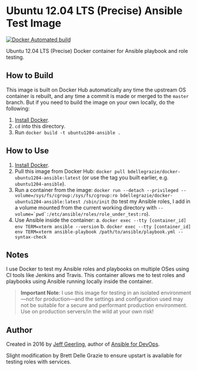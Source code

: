 # Ubuntu 12.04 LTS (Precise) Ansible Test Image

[![Docker Automated build](https://img.shields.io/docker/automated/bdellegraze/docker-ubuntu1204-ansible.svg?maxAge=2592000)](https://hub.docker.com/r/bdellegrazie/docker-ubuntu1204-ansible/)

Ubuntu 12.04 LTS (Precise) Docker container for Ansible playbook and role testing.

## How to Build

This image is built on Docker Hub automatically any time the upstream OS container is rebuilt, and any time a commit is made or merged to the `master` branch. But if you need to build the image on your own locally, do the following:

  1. [Install Docker](https://docs.docker.com/engine/installation/).
  2. `cd` into this directory.
  3. Run `docker build -t ubuntu1204-ansible .`

## How to Use

  1. [Install Docker](https://docs.docker.com/engine/installation/).
  2. Pull this image from Docker Hub: `docker pull bdellegrazie/docker-ubuntu1204-ansible:latest` (or use the tag you built earlier, e.g. `ubuntu1204-ansible`).
  3. Run a container from the image: `docker run --detach --privileged --volume=/sys/fs/cgroup:/sys/fs/cgroup:ro bdellegrazie/docker-ubuntu1204-ansible:latest /sbin/init` (to test my Ansible roles, I add in a volume mounted from the current working directory with ``--volume=`pwd`:/etc/ansible/roles/role_under_test:ro``).
  4. Use Ansible inside the container:
    a. `docker exec --tty [container_id] env TERM=xterm ansible --version`
    b. `docker exec --tty [container_id] env TERM=xterm ansible-playbook /path/to/ansible/playbook.yml --syntax-check`

## Notes

I use Docker to test my Ansible roles and playbooks on multiple OSes using CI tools like Jenkins and Travis. This container allows me to test roles and playbooks using Ansible running locally inside the container.

> **Important Note**: I use this image for testing in an isolated environment—not for production—and the settings and configuration used may not be suitable for a secure and performant production environment. Use on production servers/in the wild at your own risk!

## Author

Created in 2016 by [Jeff Geerling](http://jeffgeerling.com/), author of [Ansible for DevOps](https://www.ansiblefordevops.com/).

Slight modification by Brett Delle Grazie to ensure upstart is available for testing roles with services.
